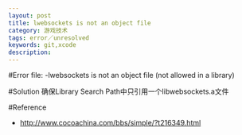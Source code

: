 ```yaml
---
layout: post
title: lwebsockets is not an object file
category: 游戏技术
tags: error／unresolved
keywords: git,xcode
description: 
---
```

#Error
file: -lwebsockets is not an object file (not allowed in a library)

#Solution
确保Library Search Path中只引用一个libwebsockets.a文件

#Reference
* <http://www.cocoachina.com/bbs/simple/?t216349.html>